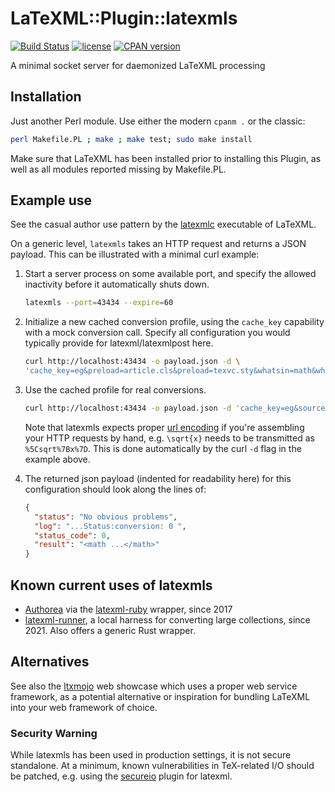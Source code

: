 # LaTeXML::Plugin::latexmls

[![Build Status](https://github.com/dginev/LaTeXML-Plugin-latexmls/workflows/CI/badge.svg)](https://github.com/dginev/LaTeXML-Plugin-latexmls/actions?query=workflow%3ACI)
[![license](http://img.shields.io/badge/license-Unlicense-blue.svg)](https://raw.githubusercontent.com/dginev/LaTeXML-Plugin-latexmls/master/LICENSE)
[![CPAN version](https://badge.fury.io/pl/LaTeXML-Plugin-latexmls.svg)](https://badge.fury.io/pl/LaTeXML-Plugin-latexmls)

A minimal socket server for daemonized LaTeXML processing

## Installation

Just another Perl module. Use either the modern `cpanm .` or the classic:

```bash
perl Makefile.PL ; make ; make test; sudo make install
```

Make sure that LaTeXML has been installed prior to installing this Plugin, as well as all modules reported missing by Makefile.PL.

## Example use

See the casual author use pattern by the [latexmlc](https://github.com/brucemiller/LaTeXML/blob/master/bin/latexmlc#L123) executable of LaTeXML.

On a generic level, `latexmls` takes an HTTP request and returns a JSON payload. This can be illustrated with a minimal curl example:

1. Start a server process on some available port, and specify the allowed inactivity before it automatically shuts down.

    ```bash
    latexmls --port=43434 --expire=60
    ```

2. Initialize a new cached conversion profile, using the `cache_key` capability with a mock conversion call. Specify all configuration you would typically provide for latexml/latexmlpost here.

    ```bash
    curl http://localhost:43434 -o payload.json -d \
    'cache_key=eg&preload=article.cls&preload=texvc.sty&whatsin=math&whatsout=math&format=html5&source=literal:1'
    ```

3. Use the cached profile for real conversions.

    ```bash
    curl http://localhost:43434 -o payload.json -d 'cache_key=eg&source=literal:\sqrt{x}>0'
    ```

    Note that latexmls expects proper [url encoding](https://en.wikipedia.org/wiki/Percent-encoding) if you're assembling your HTTP requests by hand, e.g. `\sqrt{x}` needs to be transmitted as `%5Csqrt%7Bx%7D`. This is done automatically by the curl `-d` flag in the example above.

4. The returned json payload (indented for readability here) for this configuration should look along the lines of:

    ```json
    {
      "status": "No obvious problems",
      "log": "...Status:conversion: 0 ",
      "status_code": 0,
      "result": "<math ...</math>"
    }
    ```

## Known current uses of latexmls

* [Authorea](https://www.authorea.com/) via the [latexml-ruby](https://github.com/Authorea/latexml-ruby/) wrapper, since 2017
* [latexml-runner](https://github.com/dginev/latexml-runner), a local harness for converting large collections, since 2021. Also offers a generic Rust wrapper.

## Alternatives

See also the [ltxmojo](https://github.com/dginev/LaTeXML-Plugin-ltxmojo/) web showcase which uses a proper web service framework, as a potential alternative or inspiration for bundling LaTeXML into your web framework of choice.


### Security Warning

While latexmls has been used in production settings, it is not secure standalone. At a minimum, known vulnerabilities in TeX-related I/O should be patched, e.g. using the [secureio](https://github.com/dginev/LaTeXML-Plugin-secureio/) plugin for latexml.
